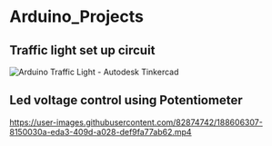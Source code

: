 # Arduino_Projects

## Traffic light set up circuit

![Arduino Traffic Light - Autodesk Tinkercad](https://user-images.githubusercontent.com/82874742/188602849-ae5ab432-1bbf-4906-860b-f69808bb9345.png)

## Led voltage control using Potentiometer

https://user-images.githubusercontent.com/82874742/188606307-8150030a-eda3-409d-a028-def9fa77ab62.mp4

